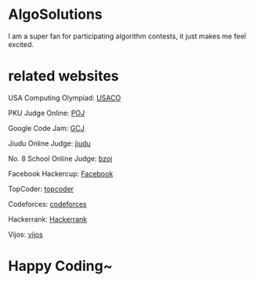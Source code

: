 AlgoSolutions
=============

I am a super fan for participating algorithm contests, it just makes me feel excited.

# related websites

USA Computing Olympiad: [USACO](http://usaco.org)

PKU Judge Online: [POJ](http://poj.org)

Google Code Jam: [GCJ](http://code.google.com/codejam)

Jiudu Online Judge: [jiudu](http://ac.jobdu.com/index.php)

No. 8 School Online Judge: [bzoj](http://www.lydsy.com/JudgeOnline/problemset.php)

Facebook Hackercup: [Facebook](http://facebook.com/hackercup)

TopCoder: [topcoder](http://topcoder.com)

Codeforces: [codeforces](http://codeforces.com)

Hackerrank: [Hackerrank](http://hackerrank.com)

Vijos: [vijos](http://vijos.org)

# Happy Coding~
